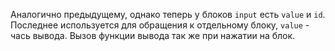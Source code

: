Аналогично предыдущему, однако теперь у блоков ```input``` есть ```value``` и ```id```. Последнее используется для обращения к отдельному блоку, ```value``` - чась вывода. Вызов функции вывода так же при нажатии на блок.